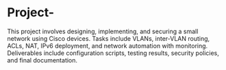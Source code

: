 # Project-
This project involves designing, implementing, and securing a small network using Cisco devices. Tasks include VLANs, inter-VLAN routing, ACLs, NAT, IPv6 deployment, and network automation with monitoring. Deliverables include configuration scripts, testing results, security policies, and final documentation.

